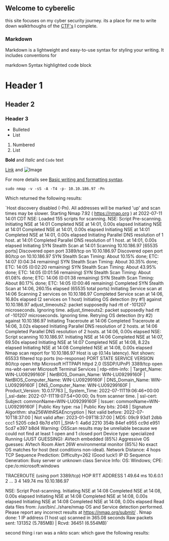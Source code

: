 ## Welcome to cyberelic

this site focuses on my cyber security journey. its a place for me to write down walktrhoughs of the [CTF's](https://en.wikipedia.org/wiki/Capture_the_flag_(cybersecurity)) I complete.


### Markdown


Markdown
is a lightweight and easy-to-use syntax for styling your writing. It includes conventions for

markdown
Syntax highlighted code block

# Header 1
## Header 2
### Header 3

- Bulleted
- List

1. Numbered
2. List

**Bold** and _Italic_ and `Code` text

[Link](url) and ![Image](src)


For more details see [Basic writing and formatting syntax](https://docs.github.com/en/github/writing-on-github/getting-started-with-writing-and-formatting-on-github/basic-writing-and-formatting-syntax).

```
sudo nmap -v -sS -A -T4 -p- 10.10.186.97 -Pn
```

Which returned the following results:


`Host discovery disabled (-Pn). All addresses will be marked 'up' and scan times may be slower.
Starting Nmap 7.92 ( https://nmap.org ) at 2022-07-11 14:01 CDT
NSE: Loaded 155 scripts for scanning.
NSE: Script Pre-scanning.
Initiating NSE at 14:01
Completed NSE at 14:01, 0.00s elapsed
Initiating NSE at 14:01
Completed NSE at 14:01, 0.00s elapsed
Initiating NSE at 14:01
Completed NSE at 14:01, 0.00s elapsed
Initiating Parallel DNS resolution of 1 host. at 14:01
Completed Parallel DNS resolution of 1 host. at 14:01, 0.00s elapsed
Initiating SYN Stealth Scan at 14:01
Scanning 10.10.186.97 [65535 ports]
Discovered open port 3389/tcp on 10.10.186.97
Discovered open port 80/tcp on 10.10.186.97
SYN Stealth Scan Timing: About 10.15% done; ETC: 14:07 (0:04:34 remaining)
SYN Stealth Scan Timing: About 30.35% done; ETC: 14:05 (0:02:20 remaining)
SYN Stealth Scan Timing: About 43.95% done; ETC: 14:05 (0:01:56 remaining)
SYN Stealth Scan Timing: About 61.08% done; ETC: 14:06 (0:01:38 remaining)
SYN Stealth Scan Timing: About 80.17% done; ETC: 14:05 (0:00:46 remaining)
Completed SYN Stealth Scan at 14:06, 260.15s elapsed (65535 total ports)
Initiating Service scan at 14:06
Scanning 2 services on 10.10.186.97
Completed Service scan at 14:06, 16.80s elapsed (2 services on 1 host)
Initiating OS detection (try #1) against 10.10.186.97
adjust_timeouts2: packet supposedly had rtt of -101207 microseconds.  Ignoring time.
adjust_timeouts2: packet supposedly had rtt of -101207 microseconds.  Ignoring time.
Retrying OS detection (try #2) against 10.10.186.97
Initiating Traceroute at 14:06
Completed Traceroute at 14:06, 3.02s elapsed
Initiating Parallel DNS resolution of 2 hosts. at 14:06
Completed Parallel DNS resolution of 2 hosts. at 14:06, 0.00s elapsed
NSE: Script scanning 10.10.186.97.
Initiating NSE at 14:06
Completed NSE at 14:07, 69.50s elapsed
Initiating NSE at 14:07
Completed NSE at 14:08, 8.22s elapsed
Initiating NSE at 14:08
Completed NSE at 14:08, 0.00s elapsed
Nmap scan report for 10.10.186.97
Host is up (0.14s latency).
Not shown: 65533 filtered tcp ports (no-response)
PORT     STATE SERVICE       VERSION
80/tcp   open  http          Microsoft HTTPAPI httpd 2.0 (SSDP/UPnP)
3389/tcp open  ms-wbt-server Microsoft Terminal Services
| rdp-ntlm-info: 
|   Target_Name: WIN-LU09299160F
|   NetBIOS_Domain_Name: WIN-LU09299160F
|   NetBIOS_Computer_Name: WIN-LU09299160F
|   DNS_Domain_Name: WIN-LU09299160F
|   DNS_Computer_Name: WIN-LU09299160F
|   Product_Version: 10.0.17763
|_  System_Time: 2022-07-11T19:06:46+00:00
|_ssl-date: 2022-07-11T19:07:54+00:00; 0s from scanner time.
| ssl-cert: Subject: commonName=WIN-LU09299160F
| Issuer: commonName=WIN-LU09299160F
| Public Key type: rsa
| Public Key bits: 2048
| Signature Algorithm: sha256WithRSAEncryption
| Not valid before: 2022-07-10T18:37:00
| Not valid after:  2023-01-09T18:37:00
| MD5:   09c9 93d1 2dbb ccc1 5205 cde3 6b7d e101
|_SHA-1: 4a6d 2210 354b 84ef e955 cc9d e951 5cd7 e397 b8d4
Warning: OSScan results may be unreliable because we could not find at least 1 open and 1 closed port
Device type: specialized
Running (JUST GUESSING): AVtech embedded (85%)
Aggressive OS guesses: AVtech Room Alert 26W environmental monitor (85%)
No exact OS matches for host (test conditions non-ideal).
Network Distance: 4 hops
TCP Sequence Prediction: Difficulty=262 (Good luck!)
IP ID Sequence Generation: Busy server or unknown class
Service Info: OS: Windows; CPE: cpe:/o:microsoft:windows

TRACEROUTE (using port 3389/tcp)
HOP RTT       ADDRESS
1   49.64 ms  10.6.0.1
2   ... 3
4   149.74 ms 10.10.186.97

NSE: Script Post-scanning.
Initiating NSE at 14:08
Completed NSE at 14:08, 0.00s elapsed
Initiating NSE at 14:08
Completed NSE at 14:08, 0.00s elapsed
Initiating NSE at 14:08
Completed NSE at 14:08, 0.00s elapsed
Read data files from: /usr/bin/../share/nmap
OS and Service detection performed. Please report any incorrect results at https://nmap.org/submit/ .
Nmap done: 1 IP address (1 host up) scanned in 365.08 seconds
           Raw packets sent: 131352 (5.785MB) | Rcvd: 36451 (6.554MB)`
           
           
second thing i ran was a nikto scan:
which gave the following results:
